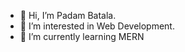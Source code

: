 - 👋 Hi, I’m Padam Batala.
- 👀 I’m interested in Web Development.
- 🌱 I’m currently learning MERN

<!---
BATTLA14/BATTLA14 is a ✨ special ✨ repository because its `README.md` (this file) appears on your GitHub profile.
You can click the Preview link to take a look at your changes.
--->
